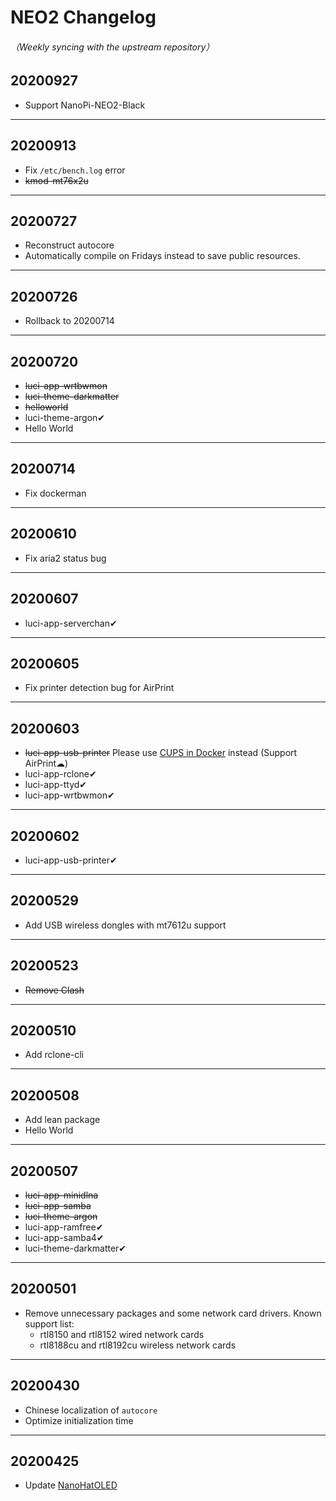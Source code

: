 # NEO2 Changelog
###### （Weekly syncing with the upstream repository）

## 20200927
* Support NanoPi-NEO2-Black

---

## 20200913
* Fix `/etc/bench.log` error
* ~~kmod-mt76x2u~~

---

## 20200727
* Reconstruct autocore
* Automatically compile on Fridays instead to save public resources.

---

## 20200726
* Rollback to 20200714

---

## 20200720
* ~~luci-app-wrtbwmon~~
* ~~luci-theme-darkmatter~~
* ~~helloworld~~
* luci-theme-argon✔
* Hello World

---

## 20200714
* Fix dockerman

---

## 20200610
* Fix aria2 status bug

---

## 20200607
* luci-app-serverchan✔

---

## 20200605
* Fix printer detection bug for AirPrint

---

## 20200603
* ~~luci-app-usb-printer~~ Please use [CUPS in Docker](https://hub.docker.com/r/tigerj/cups-airprint) instead (Support AirPrint☁)
* luci-app-rclone✔
* luci-app-ttyd✔
* luci-app-wrtbwmon✔

---

## 20200602
* luci-app-usb-printer✔

---

## 20200529
* Add USB wireless dongles with mt7612u support

---

## 20200523
* ~~Remove Clash~~

---

## 20200510
* Add rclone-cli

---

## 20200508
* Add lean package
* Hello World

---

## 20200507
* ~~luci-app-minidlna~~
* ~~luci-app-samba~~
* ~~luci-theme-argon~~
* luci-app-ramfree✔
* luci-app-samba4✔
* luci-theme-darkmatter✔

---

## 20200501
* Remove unnecessary packages and some network card drivers. Known support list:
    - rtl8150 and rtl8152 wired network cards
    - rtl8188cu and rtl8192cu wireless network cards

---

## 20200430
* Chinese localization of `autocore`
* Optimize initialization time

---

## 20200425
* Update [NanoHatOLED](https://github.com/vinewx/NanoHatOLED)
